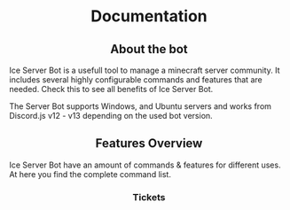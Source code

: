 <h1 align="center"> Documentation</h1>
<h2 align="center">About the bot</h2>

Ice Server Bot is a usefull tool to manage a minecraft server community. It includes several highly configurable commands and features that are needed.
Check this to see all benefits of Ice Server Bot.

The Server Bot supports Windows, and Ubuntu servers and works from Discord.js v12 - v13 depending on the used bot version.

<h2 align="center">Features Overview</h2>
Ice Server Bot have an amount of commands & features for different uses. At here you find the complete command list.

<h3 align="center">Tickets</h3>
<a href="https://www.mongodb.com/" target="_blank">

